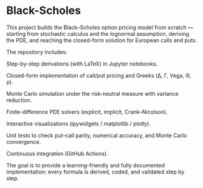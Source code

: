 # Black-Scholes
This project builds the Black–Scholes option pricing model from scratch — starting from stochastic calculus and the lognormal assumption, deriving the PDE, and reaching the closed-form solution for European calls and puts.

The repository includes:

Step-by-step derivations (with LaTeX) in Jupyter notebooks.

Closed-form implementation of call/put pricing and Greeks (Δ, Γ, Vega, Θ, ρ).

Monte Carlo simulation under the risk-neutral measure with variance reduction.

Finite-difference PDE solvers (explicit, implicit, Crank–Nicolson).

Interactive visualizations (ipywidgets / matplotlib / plotly).

Unit tests to check put–call parity, numerical accuracy, and Monte Carlo convergence.

Continuous integration (GitHub Actions).

The goal is to provide a learning-friendly and fully documented implementation: every formula is derived, coded, and validated step by step.
